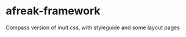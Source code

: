afreak-framework
================

Compass version of inuit.css, with styleguide and some layout pages
